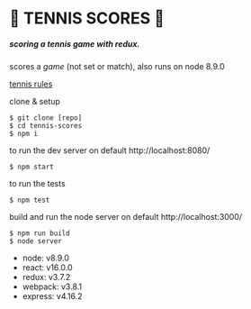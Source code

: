 # :palm_tree: TENNIS SCORES :palm_tree:
##### scoring a tennis game with redux.

scores a *game* (not set or match), also runs on node 8.9.0

[tennis rules][1]


clone & setup
```
$ git clone [repo]
$ cd tennis-scores
$ npm i
```

to run the dev server on default http://localhost:8080/
```
$ npm start
```

to run the tests
```
$ npm test
```

build and run the node server on default http://localhost:3000/
```
$ npm run build
$ node server
```



- node: v8.9.0
- react: v16.0.0  
- redux: v3.7.2  
- webpack: v3.8.1  
- express: v4.16.2  


[1]: https://www.thoughtco.com/simple-introduction-to-tennis-scoring-for-beginners-3207375
